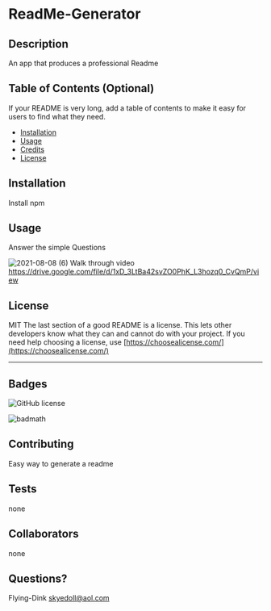 
# ReadMe-Generator


## Description
 An app that produces a  professional Readme

## Table of Contents (Optional)

If your README is very long, add a table of contents to make it easy for users to find what they need.

* [Installation](#installation)
* [Usage](#usage)
* [Credits](#credits)
* [License](#license)


## Installation
Install npm




## Usage 
Answer the simple Questions

![2021-08-08 (6)](https://user-images.githubusercontent.com/83742550/128620805-8a1a54e7-7100-4022-9ab6-87df561eae8a.png)
Walk through video
https://drive.google.com/file/d/1xD_3LtBa42svZO0PhK_L3hozq0_CvQmP/view



## License
MIT
The last section of a good README is a license. This lets other developers know what they can and cannot do with your project. If you need help choosing a license, use [https://choosealicense.com/](https://choosealicense.com/)


---



## Badges
![GitHub license](https://img.shields.io/badge/license-MIT-blue.svg)


![badmath](https://img.shields.io/github/languages/top/nielsenjared/badmath)




## Contributing
Easy way to generate a readme



## Tests
none






## Collaborators
none










## Questions?

Flying-Dink
skyedoll@aol.com
